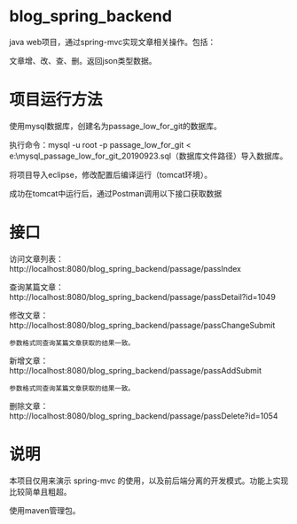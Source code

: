# blog_spring_backend
java web项目，通过spring-mvc实现文章相关操作。包括：

文章增、改、查、删。返回json类型数据。

# 项目运行方法

使用mysql数据库，创建名为passage_low_for_git的数据库。

执行命令：mysql -u root  -p  passage_low_for_git < e:\mysql_passage_low_for_git_20190923.sql（数据库文件路径）导入数据库。

将项目导入eclipse，修改配置后编译运行（tomcat环境）。

成功在tomcat中运行后，通过Postman调用以下接口获取数据

# 接口
访问文章列表： http://localhost:8080/blog_spring_backend/passage/passIndex

查询某篇文章： http://localhost:8080/blog_spring_backend/passage/passDetail?id=1049

修改文章： http://localhost:8080/blog_spring_backend/passage/passChangeSubmit

    参数格式同查询某篇文章获取的结果一致。

新增文章： http://localhost:8080/blog_spring_backend/passage/passAddSubmit

    参数格式同查询某篇文章获取的结果一致。

删除文章： http://localhost:8080/blog_spring_backend/passage/passDelete?id=1054

# 说明

本项目仅用来演示 spring-mvc 的使用，以及前后端分离的开发模式。功能上实现比较简单且粗超。

使用maven管理包。